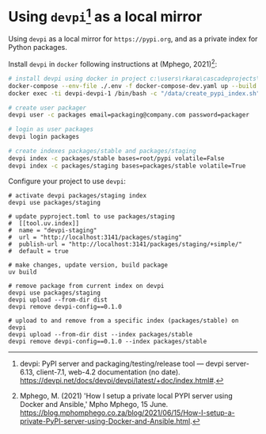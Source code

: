 # Using `devpi`[^devpi] as a local mirror

Using `devpi` as a local mirror for `https://pypi.org`, and as a private index for Python packages.

Install `devpi` in `docker` following instructions at (Mphego, 2021)[^Mphego2021]:

```bash
# install devpi using docker in project c:\users\rkara\cascadeprojects\devpi
docker-compose --env-file ./.env -f docker-compose-dev.yaml up --build -d
docker exec -ti devpi-devpi-1 /bin/bash -c "/data/create_pypi_index.sh"

# create user packager
devpi user -c packages email=packaging@company.com password=packager

# login as user packages
devpi login packages

# create indexes packages/stable and packages/staging
devpi index -c packages/stable bases=root/pypi volatile=False
devpi index -c packages/staging bases=packages/stable volatile=True
```

Configure your project to use `devpi`:

```
# activate devpi packages/staging index
devpi use packages/staging

# update pyproject.toml to use packages/staging
#  [[tool.uv.index]]
#  name = "devpi-staging"
#  url = "http://localhost:3141/packages/staging"
#  publish-url = "http://localhost:3141/packages/staging/+simple/"
#  default = true

# make changes, update version, build package
uv build

# remove package from current index on devpi
devpi use packages/staging
devpi upload --from-dir dist
devpi remove devpi-config==0.1.0

# upload to and remove from a specific index (packages/stable) on devpi
devpi upload --from-dir dist --index packages/stable
devpi remove devpi-config==0.1.0 --index packages/stable

```

[^Mphego2021]: Mphego, M. (2021) 'How I setup a private local PYPI server using Docker and Ansible,' Mpho Mphego, 15 June. https://blog.mphomphego.co.za/blog/2021/06/15/How-I-setup-a-private-PyPI-server-using-Docker-and-Ansible.html.

[^devpi]: devpi: PyPI server and packaging/testing/release tool — devpi server-6.13, client-7.1, web-4.2 documentation (no date). https://devpi.net/docs/devpi/devpi/latest/+doc/index.html#.
